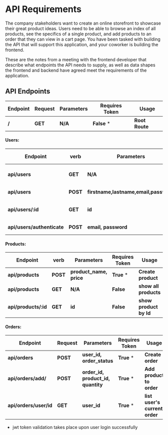 # API Requirements

The company stakeholders want to create an online storefront to showcase their great product ideas. Users need to be able to browse an index of all products, see the specifics of a single product, and add products to an order that they can view in a cart page. You have been tasked with building the API that will support this application, and your coworker is building the frontend.

These are the notes from a meeting with the frontend developer that describe what endpoints the API needs to supply, as well as data shapes the frontend and backend have agreed meet the requirements of the application.

## API Endpoints

| Endpoint | Request | Parameters | Requires Token | Usage          |
| -------- | ------- | ---------- | -------------- | -------------- |
| **/**    | **GET** | **N/A**    | **False** \*   | **Root Route** |

#### Users:

| Endpoint                   | verb     | Parameters                            | Requires Token | Usage               |
| -------------------------- | -------- | ------------------------------------- | -------------- | ------------------- |
| **api/users**              | **GET**  | **N/A**                               | **True** \*    | **show all Users**  |
| **api/users**              | **POST** | **firstname,lastname,email,password** | **False**      | **Create User**     |
| **api/users/:id**          | **GET**  | **id**                                | **True** \*    | **show user by Id** |
| **api/users/authenticate** | **POST** | **email, password**                   | **False**      | **user login**      |

#### Products:

| Endpoint             | verb     | Parameters              | Requires Token | Usage                  |
| -------------------- | -------- | ----------------------- | -------------- | ---------------------- |
| **api/products**     | **POST** | **product_name, price** | **True** \*    | **Create product**     |
| **api/products**     | **GET**  | **N/A**                 | **False**      | **show all products**  |
| **api/products/:id** | **GET**  | **id**                  | **False**      | **show product by Id** |

#### Orders:

| Endpoint               | Request  | Parameters                         | Requires Token | Usage                         |
| ---------------------- | -------- | ---------------------------------- | -------------- | ----------------------------- |
| **api/orders**         | **POST** | **user_id, order_status**          | **True** \*    | **Create order**              |
| **api/orders/add/**    | **POST** | **order_id, product_id, quantity** | **True** \*    | **Add product to order**      |
| **api/orders/user/id** | **GET**  | **user_id**                        | **True** \*    | **list user's current order** |

- jwt token validation takes place upon user login successfully
